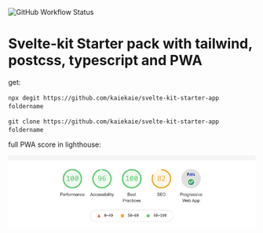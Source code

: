 ![GitHub Workflow Status](https://img.shields.io/github/workflow/status/kaiekaie/svelte-starter-app/CI?label=CI%20Build)

# Svelte-kit Starter pack with tailwind, postcss, typescript and PWA

get:

`npx degit https://github.com/kaiekaie/svelte-kit-starter-app foldername`

`git clone https://github.com/kaiekaie/svelte-kit-starter-app foldername`

full PWA score in lighthouse:

![Pwa score](/pwa.png)
